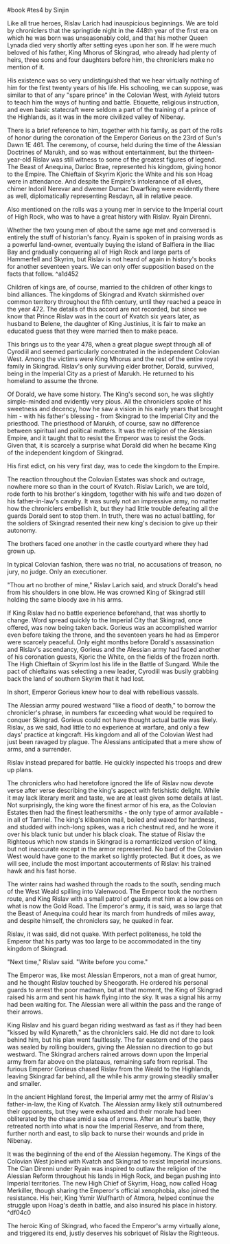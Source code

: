 #book #tes4
by Sinjin

Like all true heroes, Rislav Larich had inauspicious beginnings. We are told by chroniclers that the springtide night in the 448th year of the first era on which he was born was unseasonably cold, and that his mother Queen Lynada died very shortly after setting eyes upon her son. If he were much beloved of his father, King Mhorus of Skingrad, who already had plenty of heirs, three sons and four daughters before him, the chroniclers make no mention of it.

His existence was so very undistinguished that we hear virtually nothing of him for the first twenty years of his life. His schooling, we can suppose, was similar to that of any "spare prince" in the Colovian West, with Ayleid tutors to teach him the ways of hunting and battle. Etiquette, religious instruction, and even basic statecraft were seldom a part of the training of a prince of the Highlands, as it was in the more civilized valley of Nibenay.

There is a brief reference to him, together with his family, as part of the rolls of honor during the coronation of the Emperor Gorieus on the 23rd of Sun's Dawn 1E 461. The ceremony, of course, held during the time of the Alessian Doctrines of Marukh, and so was without entertainment, but the thirteen-year-old Rislav was still witness to some of the greatest figures of legend. The Beast of Anequina, Darloc Brae, represented his kingdom, giving honor to the Empire. The Chieftain of Skyrim Kjoric the White and his son Hoag were in attendance. And despite the Empire's intolerance of all elves, chimer Indoril Nerevar and dwemer Dumac Dwarfking were evidently there as well, diplomatically representing Resdayn, all in relative peace.

Also mentioned on the rolls was a young mer in service to the Imperial court of High Rock, who was to have a great history with Rislav. Ryain Direnni.

Whether the two young men of about the same age met and conversed is entirely the stuff of historian's fancy. Ryain is spoken of in praising words as a powerful land-owner, eventually buying the island of Balfiera in the Iliac Bay and gradually conquering all of High Rock and large parts of Hammerfell and Skyrim, but Rislav is not heard of again in history's books for another seventeen years. We can only offer supposition based on the facts that follow. ^a1d452

Children of kings are, of course, married to the children of other kings to bind alliances. The kingdoms of Skingrad and Kvatch skirmished over common territory throughout the fifth century, until they reached a peace in the year 472. The details of this accord are not recorded, but since we know that Prince Rislav was in the court of Kvatch six years later, as husband to Belene, the daughter of King Justinius, it is fair to make an educated guess that they were married then to make peace.

This brings us to the year 478, when a great plague swept through all of Cyrodiil and seemed particularly concentrated in the independent Colovian West. Among the victims were King Mhorus and the rest of the entire royal family in Skingrad. Rislav's only surviving elder brother, Dorald, survived, being in the Imperial City as a priest of Marukh. He returned to his homeland to assume the throne.

Of Dorald, we have some history. The King's second son, he was slightly simple-minded and evidently very pious. All the chroniclers spoke of his sweetness and decency, how he saw a vision in his early years that brought him - with his father's blessing - from Skingrad to the Imperial City and the priesthood. The priesthood of Marukh, of course, saw no difference between spiritual and political matters. It was the religion of the Alessian Empire, and it taught that to resist the Emperor was to resist the Gods. Given that, it is scarcely a surprise what Dorald did when he became King of the independent kingdom of Skingrad.

His first edict, on his very first day, was to cede the kingdom to the Empire.

The reaction throughout the Colovian Estates was shock and outrage, nowhere more so than in the court of Kvatch. Rislav Larich, we are told, rode forth to his brother's kingdom, together with his wife and two dozen of his father-in-law's cavalry. It was surely not an impressive army, no matter how the chroniclers embellish it, but they had little trouble defeating all the guards Dorald sent to stop them. In truth, there was no actual battling, for the soldiers of Skingrad resented their new king's decision to give up their autonomy.

The brothers faced one another in the castle courtyard where they had grown up.

In typical Colovian fashion, there was no trial, no accusations of treason, no jury, no judge. Only an executioner.

"Thou art no brother of mine," Rislav Larich said, and struck Dorald's head from his shoulders in one blow. He was crowned King of Skingrad still holding the same bloody axe in his arms.

If King Rislav had no battle experience beforehand, that was shortly to change. Word spread quickly to the Imperial City that Skingrad, once offered, was now being taken back. Gorieus was an accomplished warrior even before taking the throne, and the seventeen years he had as Emperor were scarcely peaceful. Only eight months before Dorald's assassination and Rislav's ascendancy, Gorieus and the Alessian army had faced another of his coronation guests, Kjoric the White, on the fields of the frozen north. The High Chieftain of Skyrim lost his life in the Battle of Sungard. While the pact of chieftains was selecting a new leader, Cyrodiil was busily grabbing back the land of southern Skyrim that it had lost.

In short, Emperor Gorieus knew how to deal with rebellious vassals.

The Alessian army poured westward "like a flood of death," to borrow the chronicler's phrase, in numbers far exceeding what would be required to conquer Skingrad. Gorieus could not have thought actual battle was likely. Rislav, as we said, had little to no experience at warfare, and only a few days' practice at kingcraft. His kingdom and all of the Colovian West had just been ravaged by plague. The Alessians anticipated that a mere show of arms, and a surrender.

Rislav instead prepared for battle. He quickly inspected his troops and drew up plans.

The chroniclers who had heretofore ignored the life of Rislav now devote verse after verse describing the king's aspect with fetishistic delight. While it may lack literary merit and taste, we are at least given some details at last. Not surprisingly, the king wore the finest armor of his era, as the Colovian Estates then had the finest leathersmiths - the only type of armor available - in all of Tamriel. The king's klibanion mail, boiled and waxed for hardness, and studded with inch-long spikes, was a rich chestnut red, and he wore it over his black tunic but under his black cloak. The statue of Rislav the Righteous which now stands in Skingrad is a romanticized version of king, but not inaccurate except in the armor represented. No bard of the Colovian West would have gone to the market so lightly protected. But it does, as we will see, include the most important accouterments of Rislav: his trained hawk and his fast horse.

The winter rains had washed through the roads to the south, sending much of the West Weald spilling into Valenwood. The Emperor took the northern route, and King Rislav with a small patrol of guards met him at a low pass on what is now the Gold Road. The Emperor's army, it is said, was so large that the Beast of Anequina could hear its march from hundreds of miles away, and despite himself, the chroniclers say, he quaked in fear.

Rislav, it was said, did not quake. With perfect politeness, he told the Emperor that his party was too large to be accommodated in the tiny kingdom of Skingrad.

"Next time," Rislav said. "Write before you come."

The Emperor was, like most Alessian Emperors, not a man of great humor, and he thought Rislav touched by Sheogorath. He ordered his personal guards to arrest the poor madman, but at that moment, the King of Skingrad raised his arm and sent his hawk flying into the sky. It was a signal his army had been waiting for. The Alessian were all within the pass and the range of their arrows.

King Rislav and his guard began riding westward as fast as if they had been "kissed by wild Kynareth," as the chroniclers said. He did not dare to look behind him, but his plan went faultlessly. The far eastern end of the pass was sealed by rolling boulders, giving the Alessian no direction to go but westward. The Skingrad archers rained arrows down upon the Imperial army from far above on the plateaus, remaining safe from reprisal. The furious Emperor Gorieus chased Rislav from the Weald to the Highlands, leaving Skingrad far behind, all the while his army growing steadily smaller and smaller.

In the ancient Highland forest, the Imperial army met the army of Rislav's father-in-law, the King of Kvatch. The Alessian army likely still outnumbered their opponents, but they were exhausted and their morale had been obliterated by the chase amid a sea of arrows. After an hour's battle, they retreated north into what is now the Imperial Reserve, and from there, further north and east, to slip back to nurse their wounds and pride in Nibenay.

It was the beginning of the end of the Alessian hegemony. The Kings of the Colovian West joined with Kvatch and Skingrad to resist Imperial incursions. The Clan Direnni under Ryain was inspired to outlaw the religion of the Alessian Reform throughout his lands in High Rock, and began pushing into Imperial territories. The new High Chief of Skyrim, Hoag, now called Hoag Merkiller, though sharing the Emperor's official xenophobia, also joined the resistance. His heir, King Ysmir Wulfharth of Atmora, helped continue the struggle upon Hoag's death in battle, and also insured his place in history. ^df04c0

The heroic King of Skingrad, who faced the Emperor's army virtually alone, and triggered its end, justly deserves his sobriquet of Rislav the Righteous.
